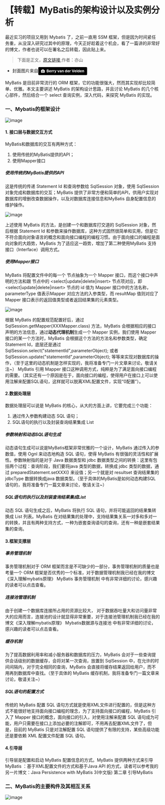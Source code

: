 # 【转载】MyBatis的架构设计以及实例分析

最近实习的项目又用到 Mybatis 了，之前一直用 SSM 框架，但是因为时间紧任务重，从没深入研究过其中的原理，今天正好趁着这个机会，看了一篇讲的非常好的博文，作者也说可以在署名之后转载，因此贴上来。

> 下面是正文，[原文链接](http://blog.csdn.net/luanlouis/article/details/40422941),作者：亦山
* 封面图片来自<a style="background-color:black;color:white;text-decoration:none;padding:4px 6px;font-family:-apple-system, BlinkMacSystemFont, &quot;San Francisco&quot;, &quot;Helvetica Neue&quot;, Helvetica, Ubuntu, Roboto, Noto, &quot;Segoe UI&quot;, Arial, sans-serif;font-size:12px;font-weight:bold;line-height:1.2;display:inline-block;border-radius:3px;" href="http://unsplash.com/@berry807?utm_medium=referral&amp;utm_campaign=photographer-credit&amp;utm_content=creditBadge" target="_blank" rel="noopener noreferrer" title="Download free do whatever you want high-resolution photos from Berry van der Velden"><span style="display:inline-block;padding:2px 3px;"><svg xmlns="http://www.w3.org/2000/svg" style="height:12px;width:auto;position:relative;vertical-align:middle;top:-1px;fill:white;" viewBox="0 0 32 32"><title></title><path d="M20.8 18.1c0 2.7-2.2 4.8-4.8 4.8s-4.8-2.1-4.8-4.8c0-2.7 2.2-4.8 4.8-4.8 2.7.1 4.8 2.2 4.8 4.8zm11.2-7.4v14.9c0 2.3-1.9 4.3-4.3 4.3h-23.4c-2.4 0-4.3-1.9-4.3-4.3v-15c0-2.3 1.9-4.3 4.3-4.3h3.7l.8-2.3c.4-1.1 1.7-2 2.9-2h8.6c1.2 0 2.5.9 2.9 2l.8 2.4h3.7c2.4 0 4.3 1.9 4.3 4.3zm-8.6 7.5c0-4.1-3.3-7.5-7.5-7.5-4.1 0-7.5 3.4-7.5 7.5s3.3 7.5 7.5 7.5c4.2-.1 7.5-3.4 7.5-7.5z"></path></svg></span><span style="display:inline-block;padding:2px 3px;">Berry van der Velden</span></a>

MyBatis 是目前非常流行的 ORM 框架，它的功能很强大，然而其实现却比较简单、优雅。本文主要讲述 MyBatis 的架构设计思路，并且讨论 MyBatis 的几个核心部件，然后结合一个 select 查询实例，深入代码，来探究 MyBatis 的实现。

### 一、Mybatis的框架设计
![image](http://img.blog.csdn.net/20141028232313593?watermark/2/text/aHR0cDovL2Jsb2cuY3Nkbi5uZXQvbHVhbmxvdWlz/font/5a6L5L2T/fontsize/400/fill/I0JBQkFCMA==/dissolve/70/gravity/SouthEast)

#### 1. 接口层与数据交互方式
MyBatis和数据库的交互有两种方式：
1. 使用传统的MyBatis提供的API；
2. 使用Mapper接口

##### 使用传统的MyBatis提供的API
这是传统的传递 Statement Id 和查询参数给 SqlSession 对象，使用 SqlSession 对象完成和数据库的交互；MyBatis 提供了非常方便和简单的API，供用户实现对数据库的增删改查数据操作，以及对数据库连接信息和MyBatis 自身配置信息的维护操作。

![image](http://img.blog.csdn.net/20141103155203576)

上述使用 MyBatis 的方法，是创建一个和数据库打交道的 SqlSession 对象，然后根据 Statement Id 和参数来操作数据库，这种方式固然很简单和实用，但是它不符合面向对象语言的概念和面向接口编程的编程习惯。由于面向接口的编程是面向对象的大趋势，MyBatis 为了适应这一趋势，增加了第二种使用MyBatis 支持接口（Interface）调用方式。

##### 使用Mapper接口
MyBatis 将配置文件中的每一个 <mapper> 节点抽象为一个 Mapper 接口，而这个接口中声明的方法和跟 <mapper> 节点中的 <select|update|delete|insert> 节点项对应，即 <select|update|delete|insert> 节点的 id 值为 Mapper 接口中的方法名称，parameterType 值表示Mapper 对应方法的入参类型，而 resultMap 值则对应了 Mapper 接口表示的返回值类型或者返回结果集的元素类型。

![image](http://img.blog.csdn.net/20141103163301421)

根据 MyBatis 的配置规范配置好后，通过 SqlSession.getMapper(XXXMapper.class) 方法，MyBatis 会根据相应的接口声明的方法信息，通过<b>动态代理机制</b>生成一个 Mapper 实例，我们使用 Mapper 接口的某一个方法时，MyBatis 会根据这个方法的方法名和参数类型，确定Statement Id，底层还是通过 SqlSession.select("statementId",parameterObject); 或者 SqlSession.update("statementId",parameterObject); 等等来实现对数据库的操作，（至于这里的动态机制是怎样实现的，我将准备专门一片文章来讨论，敬请关注~）
MyBatis 引用 Mapper 接口这种调用方式，纯粹是为了满足面向接口编程的需要。（其实还有一个原因是在于，面向接口的编程，使得用户在接口上可以使用注解来配置SQL语句，这样就可以脱离XML配置文件，实现“0配置”）。

#### 2.数据处理层
数据处理层可以说是 MyBatis 的核心，从大的方面上讲，它要完成三个功能：
1. 通过传入参数构建动态 SQL 语句；
2. SQL语句的执行以及封装查询结果集成 List<E>

##### 参数映射和动态SQL语句生成
动态语句生成可以说是MyBatis框架非常优雅的一个设计，MyBatis 通过传入的参数值，使用 Ognl 来动态地构造 SQL 语句，使得 MyBatis 有很强的灵活性和扩展性。参数映射指的是对于 Java 数据类型和 jdbc 数据类型之间的转换：这里有包括两个过程：查询阶段，我们要将java 类型的数据，转换成 jdbc 类型的数据，通过 preparedStatement.setXXX() 来设值；另一个就是对 resultset 查询结果集的 jdbcType 数据转换成java 数据类型。（至于具体的MyBatis是如何动态构建SQL语句的，我将准备专门一篇文章来讨论，敬请关注~）

##### SQL语句的执行以及封装查询结果集成List<E>
动态 SQL 语句生成之后，MyBatis 将执行 SQL 语句，并将可能返回的结果集转换成 List<E> 列表。MyBatis 在对结果集的处理中，支持结果集关系一对多和多对一的转换，并且有两种支持方式，一种为嵌套查询语句的查询，还有一种是嵌套结果集的查询。

#### 3.框架支撑层
##### 事务管理机制
事务管理机制对于 ORM 框架而言是不可缺少的一部分，事务管理机制的质量也是考量一个 ORM 框架是否优秀的一个标准，对于数据管理机制我已经在我的博文《深入理解mybatis原理》 MyBatis 事务管理机制 中有非常详细的讨论，感兴趣的读者可以点击查看。

##### 连接池管理机制
由于创建一个数据库连接所占用的资源比较大， 对于数据吞吐量大和访问量非常大的应用而言，连接池的设计就显得非常重要，对于连接池管理机制我已经在我的博文《深入理解mybatis原理》 Mybatis数据源与连接池 中有非常详细的讨论，感兴趣的读者可以点击查看。

##### 缓存机制
为了提高数据利用率和减小服务器和数据库的压力，MyBatis 会对于一些查询提供会话级别的数据缓存，会将对某一次查询，放置到 SqlSession 中，在允许的时间间隔内，对于完全相同的查询，MyBatis 会直接将缓存结果返回给用户，而不用再到数据库中查找。（至于具体的 MyBatis 缓存机制，我将准备专门一篇文章来讨论，敬请关注~）

##### SQL语句的配置方式
传统的 MyBatis 配置 SQL 语句方式就是使用XML文件进行配置的，但是这种方式不能很好地支持面向接口编程的理念，为了支持面向接口的编程，MyBatis 引入了 Mapper 接口的概念，面向接口的引入，对使用注解来配置 SQL 语句成为可能，用户只需要在接口上添加必要的注解即可，不用再去配置XML文件了，但是，目前的 MyBatis 只是对注解配置 SQL 语句提供了有限的支持，某些高级功能还是要依赖 XML 配置文件配置 SQL 语句。

#### 4.引导层
引导层是配置和启动 MyBatis 配置信息的方式。MyBatis 提供两种方式来引导 MyBatis ：基于XML配置文件的方式和基于Java API 的方式，读者可以参考我的另一片博文：Java Persistence with MyBatis 3(中文版) 第二章 引导MyBatis

### 二、MyBatis的主要构件及其相互关系
![image](http://img.blog.csdn.net/20141028140852531?watermark/2/text/aHR0cDovL2Jsb2cuY3Nkbi5uZXQvbHVhbmxvdWlz/font/5a6L5L2T/fontsize/400/fill/I0JBQkFCMA==/dissolve/70/gravity/SouthEast)

